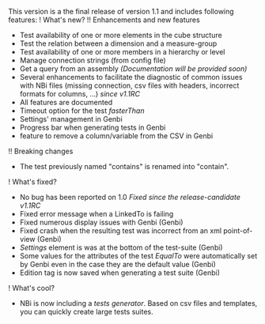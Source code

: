 This version is a the final release of version 1.1 and includes following features:
! What's new?
!! Enhancements and new features
* Test availability of one or more elements in the cube structure
* Test the relation between a dimension and a measure-group
* Test availability of one or more members in a hierarchy or level
* Manage connection strings (from config file)
* Get a query from an assembly _(Documentation will be provided soon)_
* Several enhancements to facilitate the diagnostic of common issues with NBi files (missing connection, csv files with headers, incorrect formats for columns, ...)
*since v1.1RC*
* All features are documented
* Timeout option for the test _fasterThan_
* Settings' management in Genbi
* Progress bar when generating tests in Genbi
* feature to remove a column/variable from the CSV in Genbi

!! Breaking changes
* The test previously named "contains" is renamed into "contain".

! What's fixed?
* No bug has been reported on 1.0
*Fixed since the release-candidate v1.1RC*
* Fixed error message when a LinkedTo is failing
* Fixed numerous display issues with Genbi (Genbi)
* Fixed crash when the resulting test was incorrect from an xml point-of-view (Genbi)
* _Settings_ element is was at the bottom of the test-suite (Genbi)
* Some values for the attributes of the test _EqualTo_ were automatically set by Genbi even in the case they are the default value (Genbi)
* Edition tag is now saved when generating a test suite (Genbi)

! What's cool?
* NBi is now including a *tests generator*. Based on csv files and templates, you can quickly create large tests suites.